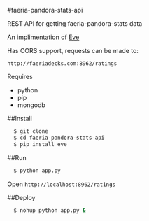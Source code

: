 #faeria-pandora-stats-api

REST API for getting faeria-pandora-stats data

An implimentation of [Eve](http://python-eve.org/index.html)

Has CORS support, requests can be made to:

`http://faeriadecks.com:8962/ratings`

Requires

* python
* pip
* mongodb

##Install

```bash
  $ git clone
  $ cd faeria-pandora-stats-api
  $ pip install eve
```

##Run

```bash
  $ python app.py
```

Open `http://localhost:8962/ratings`


##Deploy

```bash
  $ nohup python app.py &
```
